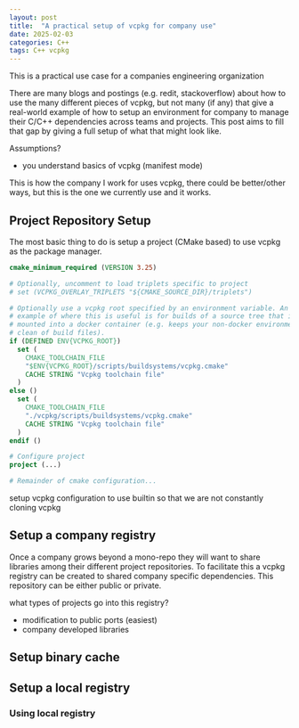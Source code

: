 ```yaml
---
layout: post
title:  "A practical setup of vcpkg for company use"
date: 2025-02-03
categories: C++
tags: C++ vcpkg
---
```


This is a practical use case for a companies engineering organization

There are many blogs and postings (e.g. redit, stackoverflow) about how to use the many different pieces
of vcpkg, but not many (if any) that give a real-world example of how to setup an environment for company
to manage their C/C++ dependencies across teams and projects. This post aims to fill that gap by giving a
full setup of what that might look like.

Assumptions?
- you understand basics of vcpkg (manifest mode)

This is how the company I work for uses vcpkg, there could be better/other ways, but this is the one we
currently use and it works.

## Project Repository Setup
The most basic thing to do is setup a project (CMake based) to use vcpkg as the package manager.

```cmake
cmake_minimum_required (VERSION 3.25)

# Optionally, uncomment to load triplets specific to project
# set (VCPKG_OVERLAY_TRIPLETS "${CMAKE_SOURCE_DIR}/triplets")

# Optionally use a vcpkg root specified by an environment variable. An
# example of where this is useful is for builds of a source tree that is
# mounted into a docker container (e.g. keeps your non-docker environment
# clean of build files).
if (DEFINED ENV{VCPKG_ROOT})
  set (
    CMAKE_TOOLCHAIN_FILE
    "$ENV{VCPKG_ROOT}/scripts/buildsystems/vcpkg.cmake"
    CACHE STRING "Vcpkg toolchain file"
  )
else ()
  set (
    CMAKE_TOOLCHAIN_FILE
    "./vcpkg/scripts/buildsystems/vcpkg.cmake"
    CACHE STRING "Vcpkg toolchain file"
  )
endif ()

# Configure project
project (...)

# Remainder of cmake configuration...

```

setup vcpkg configuration to use builtin so that we are not constantly cloning vcpkg
## Setup a company registry
Once a company grows beyond a mono-repo they will want to share libraries among their different project
repositories. To facilitate this a vcpkg registry can be created to shared company specific dependencies.
This repository can be either public or private.

what types of projects go into this registry?
- modification to public ports (easiest)
- company developed libraries

## Setup binary cache

## Setup a local registry


### Using local registry
